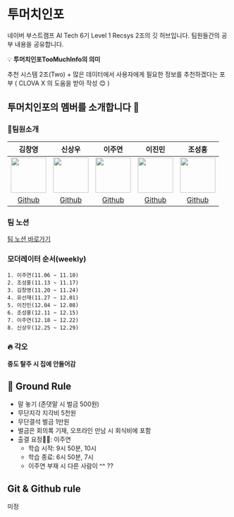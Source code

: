 # 투머치인포

네이버 부스트캠프 AI Tech 6기 Level 1 Recsys 2조의 깃 허브입니다. 팀원들간의 공부 내용을 공유합니다.

<aside>
    
💡 **투머치인포TooMuchInfo의 의미**

추천 시스템 2조(Two) + 많은 데이터에서 사용자에게 필요한 정보를 추천하겠다는 포부
( CLOVA X 의 도움을 받아 작성 😊 )

</aside>

## 투머치인포의 멤버를 소개합니다 👋

### 🦹‍팀원소개
|김창영|신상우|이주연|이진민|조성홍|
|:---:|:---:|:---:|:---:|:---:|
|<img src='https://github.com/TooMuch-Info/.github/assets/97018869/b49f0e25-f4ec-4a80-9334-ea148eb3da0b' height=80 width=80px></img>|<img src='https://github.com/TooMuch-Info/.github/assets/97018869/b3199d59-f98a-4e49-9231-793f74498953' height=80 width=80px></img>|<img src='https://github.com/TooMuch-Info/.github/assets/97018869/2edbf1da-2a93-472a-b92f-5040219f8d71' height=80 width=80px></img>|<img src='https://github.com/TooMuch-Info/.github/assets/97018869/5245e126-87d4-490d-af9a-cc60e25f60a0' height=80 width=80px></img>|<img src='https://github.com/TooMuch-Info/.github/assets/97018869/d30ad32a-af51-4c25-9729-f579760082d7' height=80 width=80px></img>|
|[Github](https://github.com/ChangZero)|[Github](https://github.com/sangwoonoel)|[Github](https://github.com/twndus)|[Github](https://github.com/jinmin111)|[Github](https://github.com/GangBean)|


### 팀 노션
[팀 노션 바로가기](https://www.notion.so/leejuyeon/61411b2012a54b95a23642072e6000de) 

### 모더레이터 순서(weekly)
    1. 이주연(11.06 ~ 11.10)
    2. 조성홍(11.13 ~ 11.17)
    3. 김창영(11.20 ~ 11.24)
    4. 유선재(11.27 ~ 12.01)
    5. 이진민(12.04 ~ 12.08)
    6. 조성홍(12.11 ~ 12.15)
    7. 이주연(12.18 ~ 12.22)
    8. 신상우(12.25 ~ 12.29)

### 🔥 각오
**중도 탈주 시 집에 안들어감**

## 📝 Ground Rule
- 말 놓기 (존댓말 시 벌금 500원)
- 무단지각 지각비 5천원
- 무단결석 벌금 1만원
- 벌금은 회의록 기재, 오프라인 만남 시 회식비에 포함
- 출결 요정🧚🏻: 이주연
    - 학습 시작: 9시 50분, 10시
    - 학습 종료: 6시 50분, 7시
    - 이주연 부재 시 다른 사람이 ^^ ??
  
## Git & Github rule
미정
